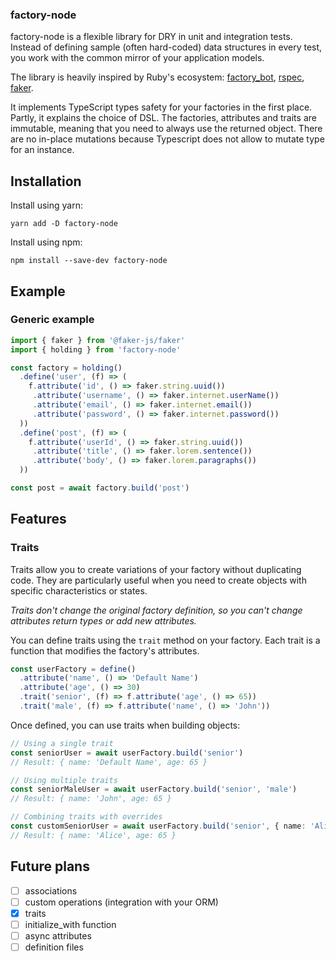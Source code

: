 ### factory-node

factory-node is a flexible library for DRY in unit and integration tests. Instead of defining sample (often hard-coded) data structures in every test, you work with the common mirror of your application models.

The library is heavily inspired by Ruby's ecosystem: [factory_bot](https://github.com/thoughtbot/factory_bot), [rspec](https://github.com/rspec/rspec-rails), [faker](https://github.com/faker-ruby/faker).

It implements TypeScript types safety for your factories in the first place. Partly, it explains the choice of DSL. The factories, attributes and traits are immutable, meaning that you need to always use the returned object. There are no in-place mutations because Typescript does not allow to mutate type for an instance.

## Installation

Install using yarn:

```
yarn add -D factory-node
```

Install using npm:

```
npm install --save-dev factory-node
```

## Example

### Generic example

```ts
import { faker } from '@faker-js/faker'
import { holding } from 'factory-node'

const factory = holding()
  .define('user', (f) => (
    f.attribute('id', () => faker.string.uuid())
     .attribute('username', () => faker.internet.userName())
     .attribute('email', () => faker.internet.email())
     .attribute('password', () => faker.internet.password())
  ))
  .define('post', (f) => (
    f.attribute('userId', () => faker.string.uuid())
     .attribute('title', () => faker.lorem.sentence())
     .attribute('body', () => faker.lorem.paragraphs())
  ))

const post = await factory.build('post')
```

## Features

### Traits

Traits allow you to create variations of your factory without duplicating code. They are particularly useful when you need to create objects with specific characteristics or states.

*Traits don't change the original factory definition, so you can't change attributes return types or add new attributes.*

You can define traits using the `trait` method on your factory. Each trait is a function that modifies the factory's attributes.

```ts
const userFactory = define()
  .attribute('name', () => 'Default Name')
  .attribute('age', () => 30)
  .trait('senior', (f) => f.attribute('age', () => 65))
  .trait('male', (f) => f.attribute('name', () => 'John'))
```

Once defined, you can use traits when building objects:

```ts
// Using a single trait
const seniorUser = await userFactory.build('senior')
// Result: { name: 'Default Name', age: 65 }

// Using multiple traits
const seniorMaleUser = await userFactory.build('senior', 'male')
// Result: { name: 'John', age: 65 }

// Combining traits with overrides
const customSeniorUser = await userFactory.build('senior', { name: 'Alice' })
// Result: { name: 'Alice', age: 65 }
```

## Future plans

- [ ] associations
- [ ] custom operations (integration with your ORM)
- [x] traits
- [ ] initialize_with function
- [ ] async attributes
- [ ] definition files
